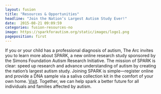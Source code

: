 ```yaml
---
layout: fusion
title: "Resources & Opportunities"
headline: "Join the Nation’s Largest Autism Study Ever!"
date:  2015-08-21 09:09:59
categories: fusion-resources-no
image: https://sparkforautism.org/static/images/logo1.png
pageposition: first
---
```

If you or your child has a professional diagnosis of autism, The Arc invites you to learn more about SPARK, a new online research study sponsored by the Simons Foundation Autism Research Initiative. The mission of SPARK is clear: speed up research and advance understanding of autism by creating the nation’s largest autism study. Joining SPARK is simple—register online and provide a DNA sample via a saliva collection kit in the comfort of your own home. <a href="http://www.SPARKforAutism.org">Visit</a>. Together, we can help spark a better future for all individuals and families affected by autism.<br /><br />

&nbsp;